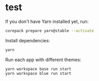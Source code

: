 # test

If you don't have Yarn installed yet, run:

```sh
corepack prepare yarn@stable --activate
```

Install dependencies:

```sh
yarn
```

Run each app with different themes:

```
yarn workspace base run start
yarn workspace blue run start
```
